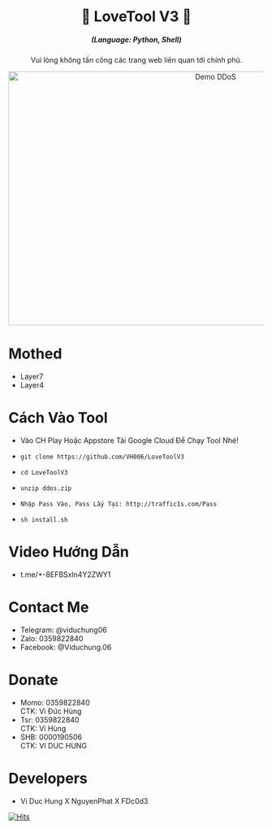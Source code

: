 <h1 align="center">🚀 LoveTool V3 🚀</h1>
<em><h5 align="center">(Language: Python, Shell)</h5></em>
  
<p align="center">Vui lòng không tấn công các trang web liên quan tới chính phủ.</p>

<p align="center"><img src="https://i.imgur.com/ZFPU2zj.png" width="800" height="500" alt="Demo DDoS"></p>

# Mothed

* Layer7 
* Layer4 

# Cách Vào Tool

* Vào CH Play Hoặc Appstore Tải Google Cloud Để Chạy Tool Nhé!

* ```git clone https://github.com/VH006/LoveToolV3```
* ```cd LoveToolV3```
* ```unzip ddos.zip```
* ```Nhập Pass Vào, Pass Lấy Tại: http://traffic1s.com/Pass```
* ```sh install.sh```
# Video Hướng Dẫn
* t.me/+-8EFBSxln4Y2ZWY1
# Contact Me 
* Telegram: @viduchung06
* Zalo: 0359822840
* Facebook: @Viduchung.06

# Donate 
* Momo: 0359822840 <br>
CTK: Vi Đức Hùng 
* Tsr: 0359822840 <br>
CTK: Vi Hùng
* SHB: 0000190506 <br>
CTK: VI DUC HUNG 

# Developers
* Vi Duc Hung X NguyenPhat X FDc0d3

[![Hits](https://hits.seeyoufarm.com/api/count/incr/badge.svg?url=https://github.com/VH006/LoveToolV3hit-counter&count_bg=%230BD4FF&title_bg=%23525050&icon=github.svg&icon_color=%23000000&title=Views&edge_flat=true)](https://hits.seeyoufarm.com)



